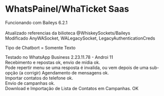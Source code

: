 # WhatsPainel/WhaTicket Saas</br>
Funcionando com Baileys 6.2.1 </br>
</br> Atualizado referencias da bilioteca @WhiskeySockets/Baileys</br>
Modificado AnyWASocket, WALegacySocket, LegacyAuthenticationCreds</br>

Tipo de Chatbort = Somente Texto <br>

Testado no WhatsApp Business 2.23.11.78 - Androi 11</br>
Recebimento e repostas ok, envio de mídia ok.</br> Pode repertir menu se uma resposta é invalida, ou vem depois de uma sub-opção (a corrigir)
Agendamento de mensagens ok.</br>
Importar contatos do telefone ok. </br>
Envio de campanhas ok. </br>
Download e Importação de Lista de Contatos em Campanhas. OK </br>
